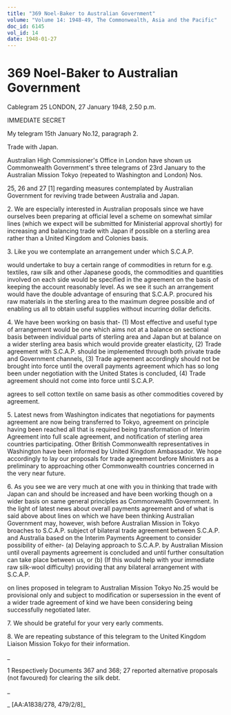 ```yaml
---
title: "369 Noel-Baker to Australian Government"
volume: "Volume 14: 1948-49, The Commonwealth, Asia and the Pacific"
doc_id: 6145
vol_id: 14
date: 1948-01-27
---
```


# 369 Noel-Baker to Australian Government

Cablegram 25 LONDON, 27 January 1948, 2.50 p.m.

IMMEDIATE SECRET

My telegram 15th January No.12, paragraph 2.

Trade with Japan.

Australian High Commissioner's Office in London have shown us Commonwealth Government's three telegrams of 23rd January to the Australian Mission Tokyo (repeated to Washington and London) Nos.

25, 26 and 27 [1] regarding measures contemplated by Australian Government for reviving trade between Australia and Japan.

2\. We are especially interested in Australian proposals since we have ourselves been preparing at official level a scheme on somewhat similar lines (which we expect will be submitted for Ministerial approval shortly) for increasing and balancing trade with Japan if possible on a sterling area rather than a United Kingdom and Colonies basis.

3\. Like you we contemplate an arrangement under which S.C.A.P.

would undertake to buy a certain range of commodities in return for e.g. textiles, raw silk and other Japanese goods, the commodities and quantities involved on each side would be specified in the agreement on the basis of keeping the account reasonably level. As we see it such an arrangement would have the double advantage of ensuring that S.C.A.P. procured his raw materials in the sterling area to the maximum degree possible and of enabling us all to obtain useful supplies without incurring dollar deficits.

4\. We have been working on basis that- (1) Most effective and useful type of arrangement would be one which aims not at a balance on sectional basis between individual parts of sterling area and Japan but at balance on a wider sterling area basis which would provide greater elasticity, (2) Trade agreement with S.C.A.P. should be implemented through both private trade and Government channels, (3) Trade agreement accordingly should not be brought into force until the overall payments agreement which has so long been under negotiation with the United States is concluded, (4) Trade agreement should not come into force until S.C.A.P.

agrees to sell cotton textile on same basis as other commodities covered by agreement.

5\. Latest news from Washington indicates that negotiations for payments agreement are now being transferred to Tokyo, agreement on principle having been reached all that is required being transformation of Interim Agreement into full scale agreement, and notification of sterling area countries participating. Other British Commonwealth representatives in Washington have been informed by United Kingdom Ambassador. We hope accordingly to lay our proposals for trade agreement before Ministers as a preliminary to approaching other Commonwealth countries concerned in the very near future.

6\. As you see we are very much at one with you in thinking that trade with Japan can and should be increased and have been working though on a wider basis on same general principles as Commonwealth Government. In the light of latest news about overall payments agreement and of what is said above about lines on which we have been thinking Australian Government may, however, wish before Australian Mission in Tokyo broaches to S.C.A.P. subject of bilateral trade agreement between S.C.A.P. and Australia based on the Interim Payments Agreement to consider possibility of either- (a) Delaying approach to S.C.A.P. by Australian Mission until overall payments agreement is concluded and until further consultation can take place between us, or (b) (If this would help with your immediate raw silk-wool difficulty) providing that any bilateral arrangement with S.C.A.P.

on lines proposed in telegram to Australian Mission Tokyo No.25 would be provisional only and subject to modification or supersession in the event of a wider trade agreement of kind we have been considering being successfully negotiated later.

7\. We should be grateful for your very early comments.

8\. We are repeating substance of this telegram to the United Kingdom Liaison Mission Tokyo for their information.

_

1 Respectively Documents 367 and 368; 27 reported alternative proposals (not favoured) for clearing the silk debt.

_

_ [AA:A1838/278, 479/2/8]_
